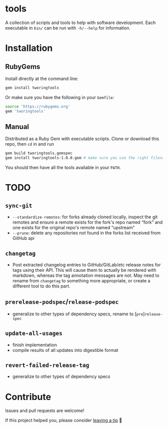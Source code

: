 # tools

A collection of scripts and tools to help with software development. Each executable in `bin/` can be run with `-h/--help` for information.

# Installation

## RubyGems

Install directly at the command line:

```sh
gem install tworingtools
```

Or make sure you have the following in your `Gemfile`:

```sh
source 'https://rubygems.org'
gem 'tworingtools'
```

## Manual

Distributed as a Ruby Gem with executable scripts. Clone or download this repo, then `cd` in and run

```sh
gem build tworingtools.gemspec
gem install tworingtools-1.0.0.gem # make sure you use the right filename, in case the version is newer or formatting changes!
```

You should then have all the tools available in your `PATH`.

# TODO

## `sync-git`

- `--standardize-remotes`: for forks already cloned locally, inspect the git remotes and ensure a remote exists for the fork's repo named “fork” and one exists for the original repo's remote named “upstream”
- `--prune`: delete any repositories not found in the forks list received from GitHub api

## `changetag`

- Post extracted changelog entries to GitHub/GitLab/etc release notes for tags using their API. This will cause them to actually be rendered with markdown, whereas the tag annotation messages are not. May need to rename from `changetag` to something more appropriate, or create a different tool to do this part.

## `prerelease-podspec`/`release-podspec`

- generalize to other types of dependency specs, rename to [`pre`]`release-spec`

## `update-all-usages`

- finish implementation
- compile results of all updates into digestible format

## `revert-failed-release-tag`

- generalize to other types of dependency specs

# Contribute

Issues and pull requests are welcome!

If this project helped you, please consider <a href="https://www.paypal.me/armcknight">leaving a tip</a> 🤗
